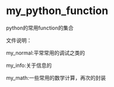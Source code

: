 # my_python_function
python的常用function的集合

文件说明：

my_normal:平常常用的调试之类的

my_info:关于信息的

my_math:一些常用的数学计算，再次的封装